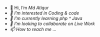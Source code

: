 - 👋 Hi, I’m <i>Md Atiqur<i>
- 👀 I’m interested in Coding & code
- 🌱 I’m currently learning php ^ Java
- 💞️ I’m looking to collaborate on Live Work
- 📫 How to reach me ...

<!---
AtiqurCode/AtiqurCode is a ✨ special ✨ repository because its `README.md` (this file) appears on your GitHub profile.
You can click the Preview link to take a look at your changes.
--->
